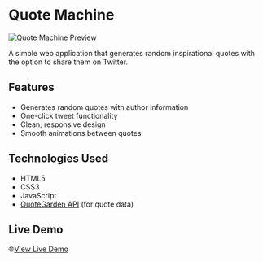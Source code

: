 # Quote Machine  

![Quote Machine Preview](.src//screenshot.png)  

A simple web application that generates random inspirational quotes with the option to share them on Twitter.  

## Features  

- Generates random quotes with author information  
- One-click tweet functionality  
- Clean, responsive design  
- Smooth animations between quotes  

## Technologies Used  

- HTML5  
- CSS3  
- JavaScript  
- [QuoteGarden API](https://pprathameshmore.github.io/QuoteGarden/) (for quote data)  

## Live Demo  

🌐[View Live Demo](https://imran7868.playcode.io/)  

